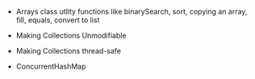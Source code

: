 - Arrays class utlity functions like binarySearch, sort, copying an array, fill, equals, convert to list
- Making Collections Unmodifiable
- Making Collections thread-safe

- ConcurrentHashMap
